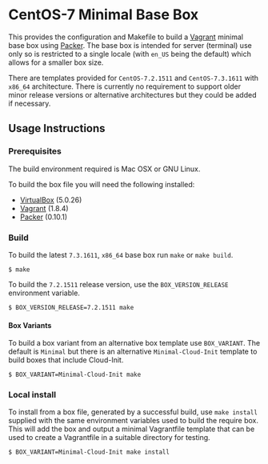 # CentOS-7 Minimal Base Box

This provides the configuration and Makefile to build a [Vagrant](https://www.vagrantup.com) minimal base box using [Packer](https://www.packer.io). The base box is intended for server (terminal) use only so is restricted to a single locale (with `en_US` being the default) which allows for a smaller box size.

There are templates provided for `CentOS-7.2.1511` and `CentOS-7.3.1611` with `x86_64` architecture. There is currently no requirement to support older minor release versions or alternative architectures but they could be added if necessary.

## Usage Instructions

### Prerequisites

The build environment required is Mac OSX or GNU Linux.

To build the box file you will need the following installed:

- [VirtualBox](https://www.virtualbox.org) (5.0.26)
- [Vagrant](https://www.vagrantup.com) (1.8.4)
- [Packer](https://www.packer.io) (0.10.1)

### Build

To build the latest `7.3.1611`, `x86_64` base box run `make` or `make build`.

```
$ make
```

To build the `7.2.1511` release version, use the `BOX_VERSION_RELEASE` environment variable.

```
$ BOX_VERSION_RELEASE=7.2.1511 make
```

#### Box Variants

To build a box variant from an alternative box template use `BOX_VARIANT`. The default is `Minimal` but there is an alternative `Minimal-Cloud-Init` template to build boxes that include Cloud-Init.

```
$ BOX_VARIANT=Minimal-Cloud-Init make
```

### Local install

To install from a box file, generated by a successful build, use `make install` supplied with the same environment variables used to build the require box. This will add the box and output a minimal Vagrantfile template that can be used to create a Vagrantfile in a suitable directory for testing.

```
$ BOX_VARIANT=Minimal-Cloud-Init make install
```
